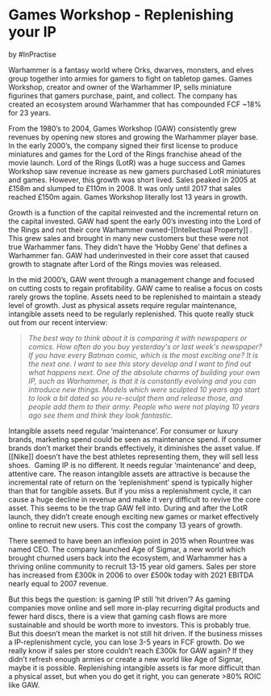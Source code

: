 # Games Workshop - Replenishing your IP

by #InPractise 

Warhammer is a fantasy world where Orks, dwarves, monsters, and elves group together into armies for gamers to fight on tabletop games. Games Workshop, creator and owner of the Warhammer IP, sells miniature figurines that gamers purchase, paint, and collect. The company has created an ecosystem around Warhammer that has compounded FCF ~18% for 23 years.

From the 1980’s to 2004, Games Workshop (GAW) consistently grew revenues by opening new stores and growing the Warhammer player base. In the early 2000’s, the company signed their first license to produce miniatures and games for the Lord of the Rings franchise ahead of the movie launch. Lord of the Rings (LotR) was a huge success and Games Workshop saw revenue increase as new gamers purchased LotR miniatures and games. However, this growth was short lived. Sales peaked in 2005 at £158m and slumped to £110m in 2008. It was only until 2017 that sales reached £150m again. Games Workshop literally lost 13 years in growth.

Growth is a function of the capital reinvested and the incremental return on the capital invested. GAW had spent the early 00’s investing into the Lord of the Rings and not their core Warhammer owned-[[Intellectual Property]] . This grew sales and brought in many new customers but these were not true Warhammer fans. They didn’t have the ‘Hobby Gene’ that defines a Warhammer fan. GAW had underinvested in their core asset that caused growth to stagnate after Lord of the Rings movies was released.

In the mid 2000’s, GAW went through a management change and focused on cutting costs to regain profitability. GAW came to realise a focus on costs rarely grows the topline. Assets need to be replenished to maintain a steady level of growth. Just as physical assets require regular maintenance, intangible assets need to be regularly replenished. This quote really stuck out from our recent interview:

> _The best way to think about it is comparing it with newspapers or comics. How often do you buy yesterday's or last week's newspaper? If you have every Batman comic, which is the most exciting one? It is the next one. I want to see this story develop and I want to find out what happens next. One of the absolute charms of building your own IP, such as Warhammer, is that it is constantly evolving and you can introduce new things. Models which were sculpted 10 years ago start to look a bit dated so you re-sculpt them and release those, and people add them to their army. People who were not playing 10 years ago see them and think they look fantastic._

Intangible assets need regular ‘maintenance’. For consumer or luxury brands, marketing spend could be seen as maintenance spend. If consumer brands don’t market their brands effectively, it diminishes the asset value. If [[Nike]] doesn’t have the best athletes representing them, they will sell less shoes.  Gaming IP is no different. It needs regular ‘maintenance’ and deep, attentive care. The reason intangible assets are attractive is because the incremental rate of return on the ‘replenishment’ spend is typically higher than that for tangible assets. But if you miss a replenishment cycle, it can cause a huge decline in revenue and make it very difficult to revive the core asset. This seems to be the trap GAW fell into. During and after the LotR launch, they didn’t create enough exciting new games or market effectively online to recruit new users. This cost the company 13 years of growth.

There seemed to have been an inflexion point in 2015 when Rountree was named CEO. The company launched Age of Sigmar, a new world which brought churned users back into the ecosystem, and Warhammer has a thriving online community to recruit 13-15 year old gamers. Sales per store has increased from £300k in 2006 to over £500k today with 2021 EBITDA nearly equal to 2007 revenue.

But this begs the question: is gaming IP still ‘hit driven’? As gaming companies move online and sell more in-play recurring digital products and fewer hard discs, there is a view that gaming cash flows are more sustainable and should be worth more to investors. This is probably true. But this doesn’t mean the market is not still hit driven. If the business misses a IP-replenishment cycle, you can lose 3-5 years in FCF growth. Do we really know if sales per store couldn’t reach £300k for GAW again? If they didn’t refresh enough armies or create a new world like Age of Sigmar, maybe it is possible. Replenishing intangible assets is far more difficult than a physical asset, but when you do get it right, you can generate >80% ROIC like GAW.
